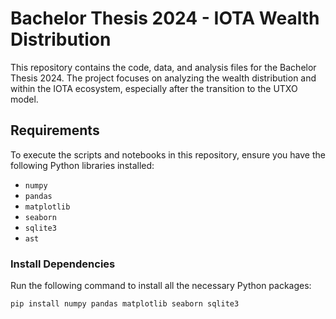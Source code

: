 # Bachelor Thesis 2024 - IOTA Wealth Distribution

This repository contains the code, data, and analysis files for the Bachelor Thesis 2024. The project focuses on analyzing the wealth distribution and within the IOTA ecosystem, especially after the transition to the UTXO model.

## Requirements

To execute the scripts and notebooks in this repository, ensure you have the following Python libraries installed:

- `numpy`
- `pandas`
- `matplotlib`
- `seaborn`
- `sqlite3`
- `ast`

### Install Dependencies

Run the following command to install all the necessary Python packages:

```bash
pip install numpy pandas matplotlib seaborn sqlite3
